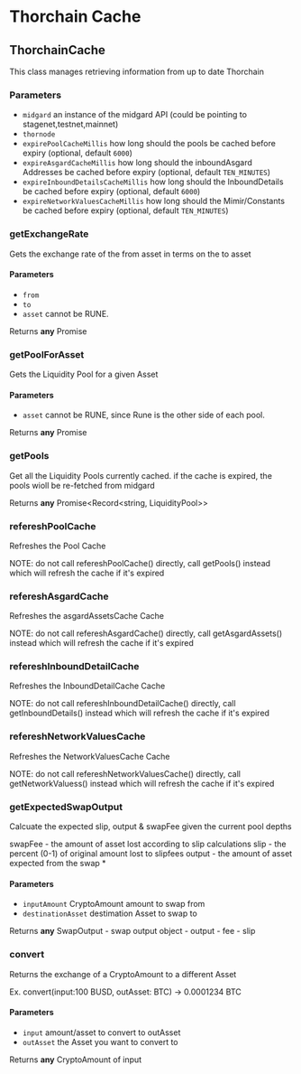 # Thorchain Cache

<!-- Generated by documentation.js. Update this documentation by updating the source code. -->

## ThorchainCache

This class manages retrieving information from up to date Thorchain

### Parameters

-   `midgard`  an instance of the midgard API (could be pointing to stagenet,testnet,mainnet)
-   `thornode`  
-   `expirePoolCacheMillis`  how long should the pools be cached before expiry (optional, default `6000`)
-   `expireAsgardCacheMillis`  how long should the inboundAsgard Addresses be cached before expiry (optional, default `TEN_MINUTES`)
-   `expireInboundDetailsCacheMillis`  how long should the InboundDetails be cached before expiry (optional, default `6000`)
-   `expireNetworkValuesCacheMillis`  how long should the Mimir/Constants be cached before expiry (optional, default `TEN_MINUTES`)

### getExchangeRate

Gets the exchange rate of the from asset in terms on the to asset

#### Parameters

-   `from`  
-   `to`  
-   `asset`  cannot be RUNE.

Returns **any** Promise<BigNumber>

### getPoolForAsset

Gets the Liquidity Pool for a given Asset

#### Parameters

-   `asset`  cannot be RUNE, since Rune is the other side of each pool.

Returns **any** Promise<LiquidityPool>

### getPools

Get all the Liquidity Pools currently cached.
if the cache is expired, the pools wioll be re-fetched from midgard

Returns **any** Promise&lt;Record&lt;string, LiquidityPool>>

### refereshPoolCache

Refreshes the Pool Cache

NOTE: do not call refereshPoolCache() directly, call getPools() instead
which will refresh the cache if it's expired

### refereshAsgardCache

Refreshes the asgardAssetsCache Cache

NOTE: do not call refereshAsgardCache() directly, call getAsgardAssets() instead
which will refresh the cache if it's expired

### refereshInboundDetailCache

Refreshes the InboundDetailCache Cache

NOTE: do not call refereshInboundDetailCache() directly, call getInboundDetails() instead
which will refresh the cache if it's expired

### refereshNetworkValuesCache

Refreshes the NetworkValuesCache Cache

NOTE: do not call refereshNetworkValuesCache() directly, call getNetworkValuess() instead
which will refresh the cache if it's expired

### getExpectedSwapOutput

Calcuate the expected slip, output & swapFee given the current pool depths

 swapFee - the amount of asset lost  according to slip calculations
 slip - the percent (0-1) of original amount lost to slipfees
 output - the amount of asset expected from the swap   \*

#### Parameters

-   `inputAmount`  CryptoAmount amount to swap from
-   `destinationAsset`  destimation Asset to swap to

Returns **any** SwapOutput - swap output object - output - fee - slip

### convert

Returns the exchange of a CryptoAmount to a different Asset

Ex. convert(input:100 BUSD, outAsset: BTC) -> 0.0001234 BTC

#### Parameters

-   `input`  amount/asset to convert to outAsset
-   `outAsset`  the Asset you want to convert to

Returns **any** CryptoAmount of input
